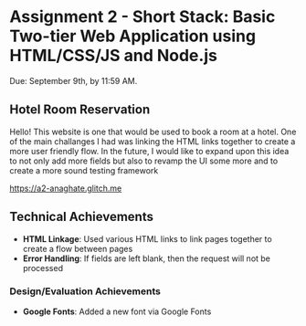 Assignment 2 - Short Stack: Basic Two-tier Web Application using HTML/CSS/JS and Node.js  
===

Due: September 9th, by 11:59 AM.


## Hotel Room Reservation
Hello! This website is one that would be used to book a room at a hotel. One of the main challanges I had was linking the HTML links together to create a more user friendly flow. In the future, I would like to expand upon this idea to not only add more fields but also to revamp the UI some more and to create a more sound testing framework

https://a2-anaghate.glitch.me

## Technical Achievements
- **HTML Linkage**: Used various HTML links to link pages together to create a flow between pages
- **Error Handling**: If fields are left blank, then the request will not be processed


### Design/Evaluation Achievements
- **Google Fonts**: Added a new font via Google Fonts

